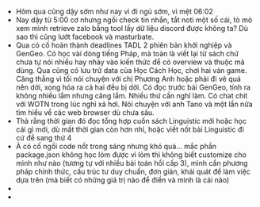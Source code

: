 - Hôm qua cũng dậy sớm như nay vì đi ngủ sớm, vì mệt 06:02
- Nay dậy từ 5:00 cơ nhưng ngồi check tin nhắn, tắt noti một số cái, tò mò xem mình retrieve zalo bằng tool lấy dữ liệu discord được không ta? Dù sao thì cũng lướt facebook và masturbate.
- Qua có cố hoàn thành deadlines TADL 2 phiên bản khởi nghiệp và GenGeo. Có học vài dòng tiếng Pháp, mà toàn là viết lại từ sách chứ chưa tự nói nhiều hay nhảy vào kiến thức để có overview và thuộc mà dùng. Qua cũng có lưu trữ data của Học Cách Học, chơi hai ván game. Căng thẳng vì tối nói chuyện với chị Phương Anh hoặc phải đi vẽ quá nên dời, xong hóa ra cả hai đều bị dời. Có đọc trước bài GenGeo, tính ra không nhiều lắm nhưng căng lắm. Nhiều thứ cần nghĩ làm. Có chat chit với WOTN trong lúc nghỉ xả hơi. Nói chuyện với anh Tano và một lần nữa tìm hiểu về các web browser dù chưa sâu.
- Thà rằng thời gian đó đọc tổng hợp cuốn sách Linguistic mới hoặc học cái gì mới, dù mất thời gian còn hơn nhỉ, hoặc viết nốt bài Linguistic đi cứ để sang thứ 4
- À có cố ngồi code nốt trong sáng nhưng khó quá... mắc phần package.json không học lỏm được vì lỏm thì không biết customize cho mình như nào (tương tự với nhiều bài toán hồi cấp 3), mình cần phương pháp chính thức, cấu trúc tư duy chuẩn, đơn giản, khái quát để làm việc dựa trên (mà biết có những giá trị nào để điền và mình là cái nào)
-
-